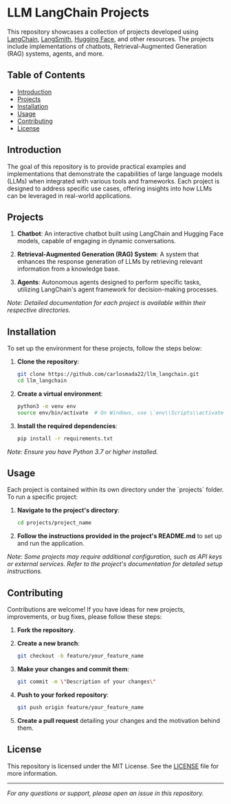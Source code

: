 # LLM LangChain Projects

This repository showcases a collection of projects developed using [LangChain](https://github.com/langchain-ai/langchain), [LangSmith](https://github.com/langchain-ai/langchain), [Hugging Face](https://huggingface.co/), and other resources. The projects include implementations of chatbots, Retrieval-Augmented Generation (RAG) systems, agents, and more.

## Table of Contents

- [Introduction](#introduction)
- [Projects](#projects)
- [Installation](#installation)
- [Usage](#usage)
- [Contributing](#contributing)
- [License](#license)

## Introduction

The goal of this repository is to provide practical examples and implementations that demonstrate the capabilities of large language models (LLMs) when integrated with various tools and frameworks. Each project is designed to address specific use cases, offering insights into how LLMs can be leveraged in real-world applications.

## Projects

1. **Chatbot**: An interactive chatbot built using LangChain and Hugging Face models, capable of engaging in dynamic conversations.

2. **Retrieval-Augmented Generation (RAG) System**: A system that enhances the response generation of LLMs by retrieving relevant information from a knowledge base.

3. **Agents**: Autonomous agents designed to perform specific tasks, utilizing LangChain's agent framework for decision-making processes.

*Note: Detailed documentation for each project is available within their respective directories.*

## Installation

To set up the environment for these projects, follow the steps below:

1. **Clone the repository**:

   ```bash
   git clone https://github.com/carlosmada22/llm_langchain.git
   cd llm_langchain
   ```

2. **Create a virtual environment**:

   ```bash
   python3 -m venv env
   source env/bin/activate  # On Windows, use \`env\\Scripts\\activate\`
   ```

3. **Install the required dependencies**:

   ```bash
   pip install -r requirements.txt
   ```

*Note: Ensure you have Python 3.7 or higher installed.*

## Usage

Each project is contained within its own directory under the \`projects\` folder. To run a specific project:

1. **Navigate to the project's directory**:

   ```bash
   cd projects/project_name
   ```

2. **Follow the instructions provided in the project's README.md** to set up and run the application.

*Note: Some projects may require additional configuration, such as API keys or external services. Refer to the project's documentation for detailed setup instructions.*

## Contributing

Contributions are welcome! If you have ideas for new projects, improvements, or bug fixes, please follow these steps:

1. **Fork the repository**.

2. **Create a new branch**:

   ```bash
   git checkout -b feature/your_feature_name
   ```

3. **Make your changes and commit them**:

   ```bash
   git commit -m \"Description of your changes\"
   ```

4. **Push to your forked repository**:

   ```bash
   git push origin feature/your_feature_name
   ```

5. **Create a pull request** detailing your changes and the motivation behind them.

## License

This repository is licensed under the MIT License. See the [LICENSE](LICENSE) file for more information.

---

*For any questions or support, please open an issue in this repository.*
